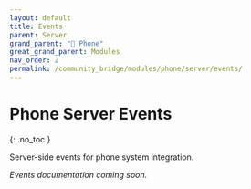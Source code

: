 ```yaml
---
layout: default
title: Events
parent: Server
grand_parent: "📱 Phone"
great_grand_parent: Modules
nav_order: 2
permalink: /community_bridge/modules/phone/server/events/
---
```


# Phone Server Events
{: .no_toc }

Server-side events for phone system integration.

*Events documentation coming soon.*
